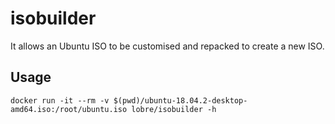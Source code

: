 # isobuilder

It allows an Ubuntu ISO to be customised and repacked to create a new ISO.

## Usage

    docker run -it --rm -v $(pwd)/ubuntu-18.04.2-desktop-amd64.iso:/root/ubuntu.iso lobre/isobuilder -h
